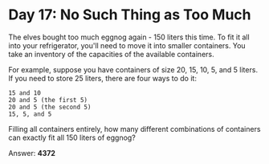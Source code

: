 # Day 17: No Such Thing as Too Much

The elves bought too much eggnog again - 150 liters this time. To fit it all into your refrigerator, you'll need to move it into smaller containers. You take an inventory of the capacities of the available containers.

For example, suppose you have containers of size 20, 15, 10, 5, and 5 liters. If you need to store 25 liters, there are four ways to do it:

```
15 and 10
20 and 5 (the first 5)
20 and 5 (the second 5)
15, 5, and 5
```
Filling all containers entirely, how many different combinations of containers can exactly fit all 150 liters of eggnog?

Answer: **4372**
